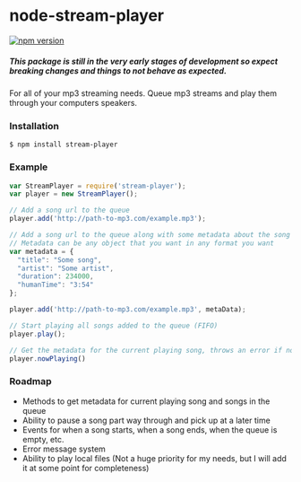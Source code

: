 # node-stream-player
[![npm version](https://badge.fury.io/js/stream-player.svg)](http://badge.fury.io/js/stream-player)

##### This package is still in the very early stages of development so expect breaking changes and things to not behave as expected.

For all of your mp3 streaming needs. Queue mp3 streams and play them through your computers speakers.

### Installation
```
$ npm install stream-player
```

### Example
```javascript
var StreamPlayer = require('stream-player');
var player = new StreamPlayer();

// Add a song url to the queue
player.add('http://path-to-mp3.com/example.mp3');

// Add a song url to the queue along with some metadata about the song
// Metadata can be any object that you want in any format you want
var metadata = {
  "title": "Some song",
  "artist": "Some artist",
  "duration": 234000,
  "humanTime": "3:54"
};

player.add('http://path-to-mp3.com/example.mp3', metaData);

// Start playing all songs added to the queue (FIFO)
player.play();

// Get the metadata for the current playing song, throws an error if no metadata was given
player.nowPlaying()
```

### Roadmap
- Methods to get metadata for current playing song and songs in the queue
- Ability to pause a song part way through and pick up at a later time
- Events for when a song starts, when a song ends, when the queue is empty, etc.
- Error message system
- Ability to play local files (Not a huge priority for my needs, but I will add it at some point for completeness)
